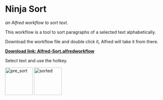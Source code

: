 # Ninja Sort
_an Alfred workflow to sort text._

This workflow is a tool to sort paragraphs of a selected text alphabetically.

Download the workflow file and double click it, Alfred will take it from there. 

**[Download link: Alfred-Sort.alfredworkflow](https://github.com/ninja-smurf/alfred-ninja-sort/releases/download/v1.0.1/Alfred-Sort.alfredworkflow)**


Select text and use the hotkey.

<img width="90" alt="pre_sort" src="https://user-images.githubusercontent.com/38010876/180592925-794a890d-3d08-4026-abb4-f6009f67cfdd.png"> <img width="90" alt="sorted" src="https://user-images.githubusercontent.com/38010876/180592935-de1662bf-b5f7-406f-868a-48e2e49f67b6.png">
